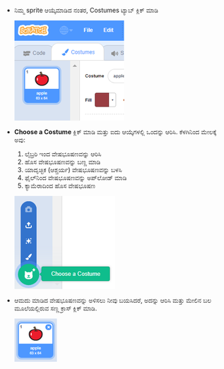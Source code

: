 - ನಿಮ್ಮ sprite ಆಯ್ಕೆಮಾಡಿದ ನಂತರ, Costumes ಟ್ಯಾಬ್ ಕ್ಲಿಕ್ ಮಾಡಿ
    
    ![costumes tab](images/costumes_tab.png)

- **Choose a Costume** ಕ್ಲಿಕ್ ಮಾಡಿ ಮತ್ತು ಐದು ಆಯ್ಕೆಗಳಲ್ಲಿ ಒಂದನ್ನು ಆರಿಸಿ. ಕೆಳಗಿನಿಂದ ಮೇಲಕ್ಕೆ ಅವು:
    
    1. ಲೈಬ್ರರಿ ಇಂದ ವೇಷಭೂಷಣವನ್ನು ಆರಿಸಿ
    2. ಹೊಸ ವೇಷಭೂಷಣವನ್ನು ಬಣ್ಣ ಮಾಡಿ
    3. ಯಾದೃಚ್ಛಿಕ (ಆಶ್ಚರ್ಯ) ವೇಷಭೂಷಣವನ್ನು ಬಳಸಿ
    4. ಫೈಲ್‌ನಿಂದ ವೇಷಭೂಷಣವನ್ನು ಅಪ್‌ಲೋಡ್ ಮಾಡಿ
    5. ಕ್ಯಾಮೆರಾದಿಂದ ಹೊಸ ವೇಷಭೂಷಣ
    
    ![ಸ್ಥಳವನ್ನು ಆರಿಸಿ](images/choose_location.png)

- ಆಮದು ಮಾಡಿದ ವೇಷಭೂಷಣವನ್ನು ಅಳಿಸಲು ನೀವು ಬಯಸಿದರೆ, ಅದನ್ನು ಆರಿಸಿ ಮತ್ತು ಮೇಲಿನ ಬಲ ಮೂಲೆಯಲ್ಲಿರುವ ಸಣ್ಣ ಕ್ರಾಸ್ ಕ್ಲಿಕ್ ಮಾಡಿ.
    
    ![ವೇಷಭೂಷಣವನ್ನು ಅಳಿಸಿ](images/delete_costume.png)